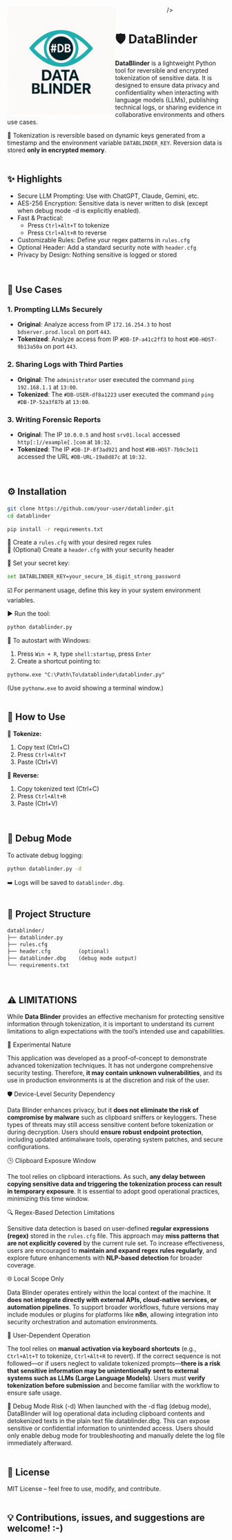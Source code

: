 <p align="center">
  <img src="DataBlinderLogo.png" alt="DataBlinder Logo" width="250" <p align="left"> />
</p>


# 🛡️ DataBlinder

**DataBlinder** is a lightweight Python tool for reversible and encrypted tokenization of sensitive data. It is designed to ensure data privacy and confidentiality when interacting with language models (LLMs), publishing technical logs, or sharing evidence in collaborative environments and others use cases.

🔐 Tokenization is reversible based on dynamic keys generated from a timestamp and the environment variable `DATABLINDER_KEY`. Reversion data is stored **only in encrypted memory**.
<br><br>


## ✨ Highlights

- Secure LLM Prompting: Use with ChatGPT, Claude, Gemini, etc.
- AES-256 Encryption: Sensitive data is never written to disk (except when debug mode -d is explicitly enabled).
- Fast & Practical: 
  - Press `Ctrl+Alt+T` to tokenize
  - Press `Ctrl+Alt+R` to reverse
- Customizable Rules: Define your regex patterns in `rules.cfg`
- Optional Header: Add a standard security note with `header.cfg`
- Privacy by Design: Nothing sensitive is logged or stored
<br>


## 🧪 Use Cases

### 1. Prompting LLMs Securely

- **Original**: Analyze access from IP `172.16.254.3` to host `bdserver.prod.local` on port `443`.  
- **Tokenized**: Analyze access from IP `#DB-IP-a41c2ff3` to host `#DB-HOST-9b13a50a` on port `443`.

### 2. Sharing Logs with Third Parties

- **Original**: The `administrator` user executed the command `ping 192.168.1.1` at `13:00`.  
- **Tokenized**: The `#DB-USER-df8a1223` user executed the command `ping #DB-IP-52a3f87b` at `13:00`.

### 3. Writing Forensic Reports

- **Original**: The IP `10.0.0.5` and host `srv01.local` accessed `http[:]//example[.]com` at `10:32`.  
- **Tokenized**: The IP `#DB-IP-8f3ad921` and host `#DB-HOST-7b9c3e11` accessed the URL `#DB-URL-19a8d87c` at `10:32`.
<br>


## ⚙️ Installation

```bash
git clone https://github.com/your-user/datablinder.git
cd datablinder
```

```bash
pip install -r requirements.txt
```

🔧 Create a `rules.cfg` with your desired regex rules  
🧾 (Optional) Create a `header.cfg` with your security header  

🔐 Set your secret key:

```bash
set DATABLINDER_KEY=your_secure_16_digit_strong_password
```

☑️ For permanent usage, define this key in your system environment variables.

▶️ Run the tool:

```bash
python datablinder.py
```

📌 To autostart with Windows:

1. Press `Win + R`, type `shell:startup`, press `Enter`
2. Create a shortcut pointing to:

```txt
pythonw.exe "C:\Path\To\datablinder\datablinder.py"
```

(Use `pythonw.exe` to avoid showing a terminal window.)
<br><br>



## 🧠 How to Use

🔸 **Tokenize:**

1. Copy text (Ctrl+C)
2. Press `Ctrl+Alt+T`
3. Paste (Ctrl+V)

🔹 **Reverse:**

1. Copy tokenized text (Ctrl+C)
2. Press `Ctrl+Alt+R`
3. Paste (Ctrl+V)
<br>


## 🐞 Debug Mode

To activate debug logging:

```bash
python datablinder.py -d
```

➡️ Logs will be saved to `datablinder.dbg`.
<br><br>


## 📁 Project Structure

```
datablinder/
├── datablinder.py  
├── rules.cfg  
├── header.cfg         (optional)  
├── datablinder.dbg    (debug mode output)  
└── requirements.txt
```
<br>


## ⚠️ LIMITATIONS

While **Data Blinder** provides an effective mechanism for protecting sensitive information through tokenization, it is important to understand its current limitations to align expectations with the tool’s intended use and capabilities.

 🧪 Experimental Nature

This application was developed as a proof-of-concept to demonstrate advanced tokenization techniques. It has not undergone comprehensive security testing. Therefore, **it may contain unknown vulnerabilities**, and its use in production environments is at the discretion and risk of the user.

🛡️ Device-Level Security Dependency

Data Blinder enhances privacy, but it **does not eliminate the risk of compromise by malware** such as clipboard sniffers or keyloggers. These types of threats may still access sensitive content before tokenization or during decryption. Users should **ensure robust endpoint protection**, including updated antimalware tools, operating system patches, and secure configurations.

🕒 Clipboard Exposure Window

The tool relies on clipboard interactions. As such, **any delay between copying sensitive data and triggering the tokenization process can result in temporary exposure**. It is essential to adopt good operational practices, minimizing this time window.

🔍 Regex-Based Detection Limitations

Sensitive data detection is based on user-defined **regular expressions (regex)** stored in the `rules.cfg` file. This approach may **miss patterns that are not explicitly covered** by the current rule set. To increase effectiveness, users are encouraged to **maintain and expand regex rules regularly**, and explore future enhancements with **NLP-based detection** for broader coverage.

🌐 Local Scope Only

Data Blinder operates entirely within the local context of the machine. It **does not integrate directly with external APIs, cloud-native services, or automation pipelines**. To support broader workflows, future versions may include modules or plugins for platforms like **n8n**, allowing integration into security orchestration and automation environments.

👤 User-Dependent Operation

The tool relies on **manual activation via keyboard shortcuts** (e.g., `Ctrl+Alt+T` to tokenize, `Ctrl+Alt+R` to revert). If the correct sequence is not followed—or if users neglect to validate tokenized prompts—**there is a risk that sensitive information may be unintentionally sent to external systems such as LLMs (Large Language Models)**. Users must **verify tokenization before submission** and become familiar with the workflow to ensure safe usage.

🐞 Debug Mode Risk (-d)
When launched with the -d flag (debug mode), DataBlinder will log operational data including clipboard contents and detokenized texts in the plain text file datablinder.dbg.
This can expose sensitive or confidential information to unintended access.
Users should only enable debug mode for troubleshooting and manually delete the log file immediately afterward.
<br><br>



## 📄 License

MIT License – feel free to use, modify, and contribute.
<br><br>


## 💡 Contributions, issues, and suggestions are welcome! :-)
<br><br>

